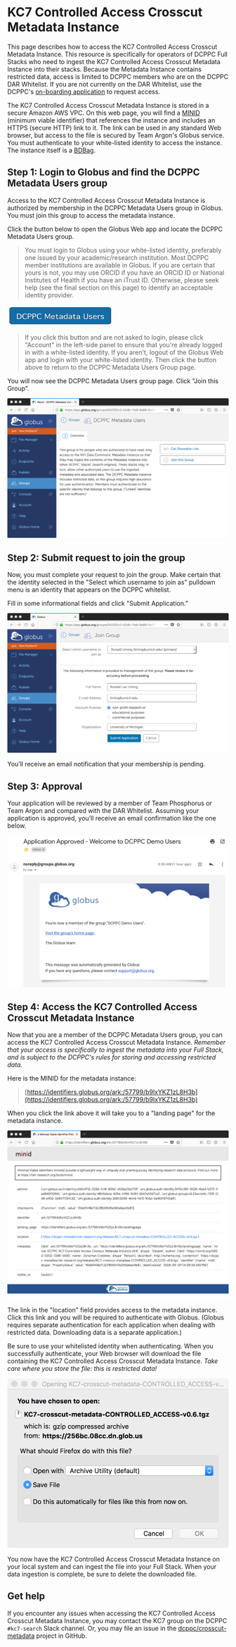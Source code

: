 
# KC7 Controlled Access Crosscut Metadata Instance

This page describes how to access the KC7 Controlled Access Crosscut Metadata Instance. This resource is specifically for operators of DCPPC Full Stacks who need to ingest the KC7 Controlled Access Crosscut Metadata Instance into their stacks. Because the Metadata Instance contains restricted data, access is limited to DCPPC members who are on the DCPPC DAR Whitelist. If you are not currently on the DAR Whitelist, use the DCPPC's [on-boarding application](https://docs.google.com/forms/d/e/1FAIpQLScg6X7Ce5PdP6EeEGWBAojt1Y6nn65FRKxvM8MqattL8ZnieQ/viewform) to request access.

The KC7 Controlled Access Crosscut Metadata Instance is stored in a secure Amazon AWS VPC. On this web page, you will find a [MINID](http://minid.bd2k.org/) (minimum viable identifier) that references the instance and includes an HTTPS (secure HTTP) link to it. The link can be used in any standard Web browser, but access to the file is secured by Team Argon's Globus service. You must authenticate to your white-listed identity to access the instance. The instance itself is a [BDBag](https://github.com/fair-research/bdbag).

## Step 1: Login to Globus and find the DCPPC Metadata Users group

Access to the KC7 Controlled Access Crosscut Metadata Instance is authorized by membership in the DCPPC Metadata Users group in Globus. You must join this group to access the metadata instance.

Click the button below to open the Globus Web app and locate the DCPPC Metadata Users group. 

> You must login to Globus using your white-listed identity, preferably one issued by your academic/research institution. Most DCPPC member institutions are available in Globus. If you are certain that yours is not, you may use ORCID if you have an ORCID ID or National Institutes of Health if you have an iTrust ID. Otherwise, please seek help (see the final section on this page) to identify an acceptable identity provider.

<a href="https://app.globus.org/groups/042352c2-b2db-11e8-9a89-0e5621afa498/" target="_blank">
  <img src="images/KC7-metadata-users-join-button.png" alt="Globus DCPPC Metadata Users Group" style="width:241px;height:48px;border:0;">
</a>

> If you click this button and are not asked to login, please click "Account" in the left-side panel to ensure that you're already logged in with a white-listed identity. If you aren't, logout of the Globus Web app and login with your white-listed identity. Then click the button above to return to the DCPPC Metadata Users Group page.

You will now see the DCPPC Metadata Users group page. Click "Join this Group”.

![Join group page](images/KC7-group-display.png)

## Step 2: Submit request to join the group

Now, you must complete your request to join the group. Make certain that the identity selected in the "Select which username to join as" pulldown menu is an identity that appears on the DCPPC whitelist.

Fill in some informational fields and click "Submit Application.”

![Join group page](images/KC7-group-join.png)

You’ll receive an email notification that your membership is pending.

## Step 3: Approval

Your application will be reviewed by a member of Team Phosphorus or Team Argon and compared with the DAR Whitelist. Assuming your application is approved, you’ll receive an email confirmation like the one below.

![Group membership approval page](images/KC7-metadata-users-approval.png)

## Step 4: Access the KC7 Controlled Access Crosscut Metadata Instance

Now that you are a member of the DCPPC Metadata Users group, you can access the KC7 Controlled Access Crosscut Metadata Instance. *Remember that your access is specifically to ingest the metadata into your Full Stack, and is subject to the DCPPC's rules for storing and accessing restricted data.*

Here is the MINID for the metadata instance:

> [https://identifiers.globus.org/ark:/57799/b9lxYKZ1zL8H3b](https://identifiers.globus.org/ark:/57799/b9lxYKZ1zL8H3b)

When you click the link above it will take you to a "landing page" for the metadata instance.

![Metadata instance landing page](images/KC7-landing-page.png)

The link in the "location" field provides access to the metadata instance. Click this link and you will be required to authenticate with Globus. (Globus requires separate authentication for each application when dealing with restricted data. Downloading data is a separate application.)

Be sure to use your whitelisted identity when authenticating. When you successfully authenticate, your Web browser will download the file containing the KC7 Controlled Access Crosscut Metadata Instance. *Take care where you store the file: this is restricted data!*

![Metadata instance download dialog](images/KC7-metadata-download.png)

You now have the KC7 Controlled Access Crosscut Metadata Instance on your local system and can ingest the file into your Full Stack. When your data ingestion is complete, be sure to delete the downloaded file.

## Get help

If you encounter any issues when accessing the KC7 Controlled Access Crosscut Metadata Instance, you may contact the KC7 group on the DCPPC `#kc7-search` Slack channel. Or, you may file an issue in the [dcppc/crosscut-metadata](https://github.com/dcppc/crosscut-metadata/issues) project in GitHub.
